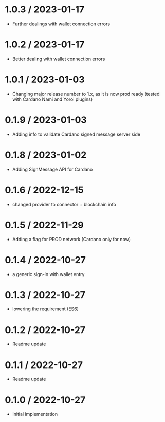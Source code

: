 
1.0.3 / 2023-01-17
==================
  * Further dealings with wallet connection errors

1.0.2 / 2023-01-17
==================
  * Better dealing with wallet connection errors

1.0.1 / 2023-01-03
==================
  * Changing major release number to 1.x, as it is now prod ready (tested with Cardano Nami and Yoroi plugins)

0.1.9 / 2023-01-03
==================
  * Adding info to validate Cardano signed message server side

0.1.8 / 2023-01-02
==================
  * Adding SignMessage API for Cardano

0.1.6 / 2022-12-15
==================
  * changed provider to connector + blockchain info

0.1.5 / 2022-11-29
==================
  * Adding a flag for PROD network (Cardano only for now)

0.1.4 / 2022-10-27
==================
  * a generic sign-in with wallet entry

0.1.3 / 2022-10-27
==================
  * lowering the requirement (ES6)

0.1.2 / 2022-10-27
==================
  * Readme update

0.1.1 / 2022-10-27
==================
  * Readme update

0.1.0 / 2022-10-27
==================
  * Initial implementation
